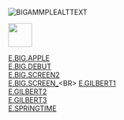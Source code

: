 
![BIGAMMPLEALTTEXT](https://raw.githubusercontent.com/xavrr/test/master//PagesVideotex2/.thumbnails/E.BIG.APPLE.png )

<img src="https://raw.githubusercontent.com/xavrr/test/master//PagesVideotex2/.thumbnails/E.BIG.APPLE.png" width="48">

[E.BIG.APPLE](http://212.47.238.202/minitel/minitel-loader.html?url=https://raw.githubusercontent.com/xavrr/test/master//PagesVideotex2/E.BIG.APPLE)<BR>
[E.BIG.DEBUT](http://212.47.238.202/minitel/minitel-loader.html?url=https://raw.githubusercontent.com/xavrr/test/master//PagesVideotex2/E.BIG.DEBUT)<BR>
[E.BIG.SCREEN2](http://212.47.238.202/minitel/minitel-loader.html?url=https://raw.githubusercontent.com/xavrr/test/master//PagesVideotex2/E.BIG.SCREEN2)<BR>
[E.BIG.SCREEN_](http://212.47.238.202/minitel/minitel-loader.html?url=https://raw.githubusercontent.com/xavrr/test/master//PagesVideotex2/E.BIG.SCREEN_)<BR>
[E.GILBERT1](http://212.47.238.202/minitel/minitel-loader.html?url=https://raw.githubusercontent.com/xavrr/test/master//PagesVideotex2/E.GILBERT1)<BR>
[E.GILBERT2](http://212.47.238.202/minitel/minitel-loader.html?url=https://raw.githubusercontent.com/xavrr/test/master//PagesVideotex2/E.GILBERT2)<BR>
[E.GILBERT3](http://212.47.238.202/minitel/minitel-loader.html?url=https://raw.githubusercontent.com/xavrr/test/master//PagesVideotex2/E.GILBERT3)<BR>
[E.SPRINGTIME](http://212.47.238.202/minitel/minitel-loader.html?url=https://raw.githubusercontent.com/xavrr/test/master//PagesVideotex2/E.SPRINGTIME)<BR>
